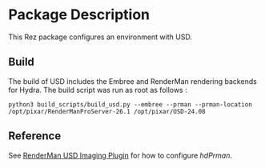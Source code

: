 Package Description
===================

This Rez package configures an environment with USD.

Build
-----

The build of USD includes the Embree and RenderMan rendering backends for Hydra. The build script was run as root as follows :
```
python3 build_scripts/build_usd.py --embree --prman --prman-location /opt/pixar/RenderManProServer-26.1 /opt/pixar/USD-24.08
```

Reference
---------
See [RenderMan USD Imaging Plugin](https://openusd.org/docs/RenderMan-USD-Imaging-Plugin.html) for how to configure _hdPrman_.
